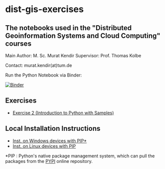 # dist-gis-exercises

## The notebooks used in the "Distributed Geoinformation Systems and Cloud Computing" courses

Main Author: M. Sc. Murat Kendir
Supervisor: Prof. Thomas Kolbe

Contact: murat.kendir(at)tum.de

Run the Python Notebook via Binder:

[![Binder](https://mybinder.org/badge_logo.svg)](https://mybinder.org/v2/gh/muratkendir/dist-gis-exercises/main)

## Exercises

- [Exercise 2 (Introduction to Python with Samples)](docs/exercise2.md)

## Local Installation Instructions

- [Inst. on Windows devices with PIP*](docs/install_w_pip_on_win.md)
- [Inst. on Linux devices with PIP](docs/install_w_pip_on_lnx.md)

*PIP : Python's native package management system, which can pull the packages from the [PYPI](https://pypi.org/) online repository.